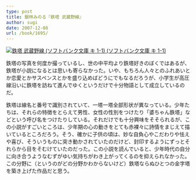 ```yaml
---
type: post
title: 銀林みのる『鉄塔 武蔵野線』
author: sugi
date: 2007-12-08
url: /book/1695/
---
```

<a href="http://www.amazon.co.jp/exec/obidos/ASIN/4797342641/chezsugi-22/ref=nosim/" name="amazletlink" target="_blank"><img src="http://ecx.images-amazon.com/images/I/5118QjD7AmL._SL160_.jpg" alt="鉄塔 武蔵野線 (ソフトバンク文庫 キ 1-1) (ソフトバンク文庫 キ 1-1)"  class="alignleft" /></a>

鉄塔の写真を何度か撮っているし、世の中平均より鉄塔好きのぼくではあるが、鉄塔が小説になるとは思いも寄らなかった。いや、もちろん人々とのふれあいとか恋愛とかサスペンスとかを盛り込めばどうにでもなるだろうが、小学生が高圧線沿いに鉄塔を訪ねて進んでゆくというだけで十分物語として成立しているのだ。

鉄塔は線名と番号で識別されていて、一塔一塔全部形状が異なっている。少年たちは、それらの特徴をとらえて男性、女性の性別をつけたり「婆ちゃん鉄塔」などという呼び名をつけたりしている。それだけでも十分興味をそそられるが、この小説がすごいところは、少年期の心の動きをとても赤裸々に詩情をまじえて描いているところだろう。そう、確かに子供の頃は、妙な自負心やこだわりや怯えや喜び、そういうものに突き動かされていたのだけど、封印するようにずっとそれらから目をそむけていたのだった。この小説を読んでいると、少年時代の自分に向き合うようなむずがゆい気持ちがわき上がってくるのを抑えられなかった。この分野に（というのがどの分野かわからないけど）鉄塔ならぬひとつの金字塔を築き上げた作品だと思う。
